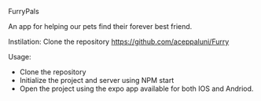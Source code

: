 FurryPals

An app for helping our pets find their forever best friend. 

Instilation: Clone the repository https://github.com/aceppaluni/Furry

Usage:
- Clone the repository
- Initialize the project and server using NPM start
- Open the project using the expo app available for both IOS and Andriod.
